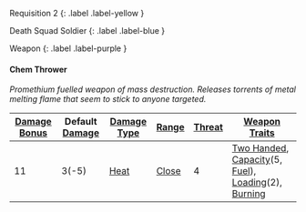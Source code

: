 
Requisition 2
{: .label .label-yellow }

Death Squad Soldier
{: .label .label-blue }

Weapon
{: .label .label-purple }
#### Chem Thrower
*Promethium fuelled weapon of mass destruction. Releases torrents of metal melting flame that seem to stick to anyone targeted.*

| [Damage Bonus](Core/Weapons#Damage%20Bonus) | Default [Damage](Core/Weapons#Calculating%20Damage) | [Damage Type](Core/Weapons#Damage%20Type) | [Range](Core/Weapons#Range) | [Threat](Core/Weapons#Threat) | [Weapon Traits](Core/Weapon-Traits)                                                                                                                                                                          |
| ------------------------------------------- | --------------------------------------------------- | ----------------------------------------- | --------------------------- | ----------------------------- | ------------------------------------------------------------------------------------------------------------------------------------------------------------------------------------------------------------ |
| 11                                          | 3(-5)                                               | [Heat](Core/Injury#Heat)                  | [Close](Core/Movement#Close)                            | 4                              | [Two Handed](Core/Weapon-Traits#Two%20Handed), [Capacity](Core/Weapon-Traits#Capacity(X,%20Type))(5, [Fuel](Munition-Details#Fuel)), [Loading](Core/Weapon-Traits#Loading(X))(2), [Burning](Core/Weapon-Traits#Burning) |
